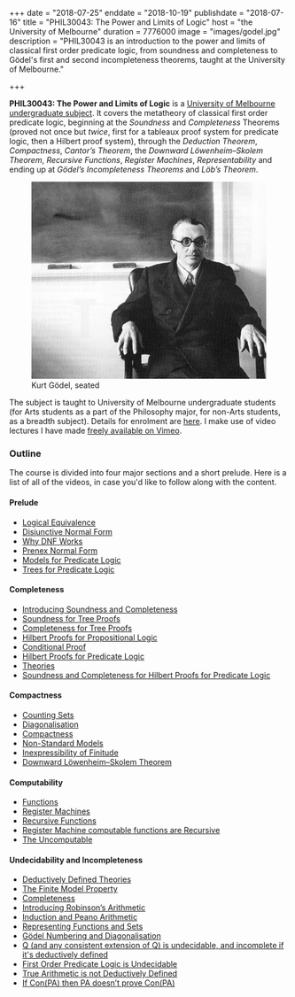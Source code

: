+++
date = "2018-07-25"
enddate = "2018-10-19"
publishdate = "2018-07-16"
title = "PHIL30043: The Power and Limits of Logic"
host = "the University of Melbourne"
duration = 7776000
image = "images/godel.jpg"
description = "PHIL30043 is an introduction to the power and limits of classical first order predicate logic, from soundness and completeness to G&ouml;del's first and second incompleteness theorems, taught at the University of Melbourne."

+++

**<span class="caps">PHIL30043</span>: The Power and Limits of Logic** is a [University of Melbourne undergraduate subject](https://handbook.unimelb.edu.au/view/2018/PHIL30043). It covers the metatheory of classical first order predicate logic, beginning at the *Soundness* and *Completeness* Theorems (proved not once but *twice*, first for a tableaux proof system for predicate logic, then a Hilbert proof system), through the *Deduction Theorem*, *Compactness*, *Cantor&rsquo;s Theorem*, the *Downward L&ouml;wenheim&ndash;Skolem Theorem*, *Recursive Functions*, *Register Machines*, *Representability* and ending up at *G&ouml;del&rsquo;s Incompleteness Theorems* and *L&ouml;b&rsquo;s Theorem*.

<figure>
	<img src="/images/godel.jpg" alt="Kurt Godel, seated">
	<figcaption>Kurt Gödel, seated</figcaption>
</figure>

The subject is taught to University of Melbourne undergraduate students (for Arts students as a part of the Philosophy major, for non-Arts students, as a breadth subject). Details for enrolment are [here](https://handbook.unimelb.edu.au/view/2018/PHIL30043). I make use of video lectures I have made [freely available on Vimeo](http://vimeo.com/album/2262409).

### Outline

The course is divided into four major sections and a short prelude. Here is a list of all of the videos, in case you'd like to follow along with the content.

#### Prelude

* [Logical Equivalence](http://vimeo.com/album/2262409/video/59401942)
* [Disjunctive Normal Form](http://vimeo.com/album/2262409/video/59403292)
* [Why DNF Works](http://vimeo.com/album/2262409/video/59403535)
* [Prenex Normal Form](http://vimeo.com/album/2262409/video/59463569)
* [Models for Predicate Logic](http://vimeo.com/album/2262409/video/59466141)
* [Trees for Predicate Logic](http://vimeo.com/album/2262409/video/59880539)

#### Completeness


* [Introducing Soundness and Completeness](http://vimeo.com/album/2262409/video/59883806)
* [Soundness for Tree Proofs](http://vimeo.com/album/2262409/video/60249309)
* [Completeness for Tree Proofs](http://vimeo.com/album/2262409/video/60250515)
* [Hilbert Proofs for Propositional Logic](http://vimeo.com/album/2262409/video/61677028)
* [Conditional Proof](http://vimeo.com/album/2262409/video/61685762)
* [Hilbert Proofs for Predicate Logic](http://vimeo.com/album/2262409/video/62221512)
* [Theories](http://vimeo.com/album/2262409/video/103720089)
* [Soundness and Completeness for Hilbert Proofs for Predicate Logic](http://vimeo.com/album/2262409/video/103757399)

#### Compactness

* [Counting Sets](http://vimeo.com/album/2262409/video/63454250)
* [Diagonalisation](http://vimeo.com/album/2262409/video/63454732)
* [Compactness](http://vimeo.com/album/2262409/video/63454732)
* [Non-Standard Models](http://vimeo.com/album/2262409/video/63455121)
* [Inexpressibility of Finitude](http://vimeo.com/album/2262409/video/63462354)
* [Downward L&ouml;wenheim&ndash;Skolem Theorem](http://vimeo.com/album/2262409/video/63462519)

#### Computability

* [Functions](http://vimeo.com/album/2262409/video/64162062)
* [Register Machines](http://vimeo.com/album/2262409/video/64167354)
* [Recursive Functions](http://vimeo.com/album/2262409/video/64207986)
* [Register Machine computable functions are Recursive](http://vimeo.com/album/2262409/video/64435763)
* [The Uncomputable](http://vimeo.com/album/2262409/video/64604717)

#### Undecidability and Incompleteness

* [Deductively Defined Theories](http://vimeo.com/album/2262409/video/65382456)
* [The Finite Model Property](http://vimeo.com/album/2262409/video/65392670)
* [Completeness](http://vimeo.com/album/2262409/video/65393543)
* [Introducing Robinson&rsquo;s Arithmetic](http://vimeo.com/album/2262409/video/65440901)
* [Induction and Peano Arithmetic](http://vimeo.com/album/2262409/video/65442289)
* [Representing Functions and Sets](http://vimeo.com/album/2262409/video/65443650)
* [G&ouml;del Numbering and Diagonalisation](http://vimeo.com/album/2262409/video/65483655)
* [Q (and any consistent extension of Q) is undecidable, and incomplete if it's deductively defined](http://vimeo.com/album/2262409/video/65497886)
* [First Order Predicate Logic is Undecidable](http://vimeo.com/album/2262409/video/65498016)
* [True Arithmetic is not Deductively Defined](http://vimeo.com/album/2262409/video/65501745)
* [If Con(PA) then PA doesn&rsquo;t prove Con(PA)](http://vimeo.com/album/2262409/video/65505372)
